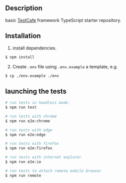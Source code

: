 ## Description

basic [TestCafe](https://testcafe.io/) framework TypeScript starter repository.

## Installation

1. install dependencies.

```bash
$ npm install
```

2. Create `.env` file using `.env.example`  a template, e.g.

```bash
$ cp ./env.example ./env
```

## launching the tests

```bash
# run tests in headless mode.
$ npm run test

# run tests with chrome
$ npm run e2e:chrome

# run tests with edge
$ npm run e2e:edge

# run tests with firefox
$ npm run e2e:firefox

# run tests with internet explorer
$ npm run e2e:ie

# run tests to attach remote mobile browser
$ npm run remote
```